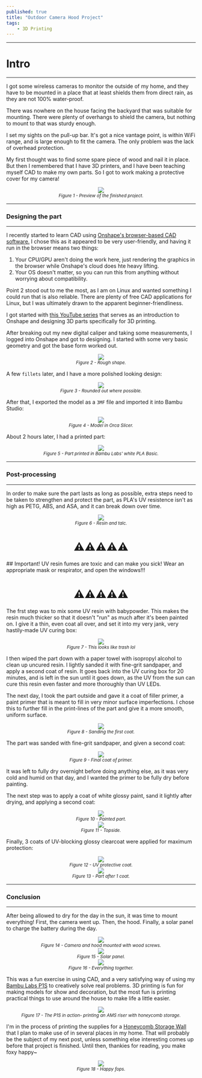 ```yaml
---
published: true
title: "Outdoor Camera Hood Project"
tags:
    - 3D Printing
---
```


---
# Intro
---
I got some wireless cameras to monitor the outside of my home, and they have to be mounted in a place that at least shields them from direct rain, as they are not 100% water-proof.  

There was nowhere on the house facing the backyard that was suitable for mounting. There were plenty of overhangs to shield the camera, but nothing to mount to that was sturdy enough.

I set my sights on the pull-up bar. It's got a nice vantage point, is within WiFi range, and is large enough to fit the camera. The only problem was the lack of overhead protection.

My first thought was to find some spare piece of wood and nail it in place. But then I remembered that I have 3D printers, and I have been teaching myself CAD to make my own parts. So I got to work making a protective cover for my camera!

<center><img src="/assets/images/CamHood_13.jpg"></center>
<center><i><small>Figure 1 - Preview of the finished project.</small></i></center>

---
### Designing the part
---

I recently started to learn CAD using [Onshape's browser-based CAD software.](https://www.onshape.com/en/) I chose this as it appeared to be very user-friendly, and having it run in the browser means two things:

  1. Your CPU/GPU aren't doing the work here, just rendering the graphics in the browser while Onshape's cloud does hte heavy lifting.
  2. Your OS doesn't matter, so you can run this from anything without worrying about compatibility.

Point 2 stood out to me the most, as I am on Linux and wanted something I could run that is also reliable. There are plenty of free CAD applications for Linux, but I was ultimately drawn to the apparent beginner-friendliness.

I got started with [this YouTube series](https://youtu.be/VvpQu2rsH3A?si=2lci2ziX9xrUd7tf) that serves as an introduction to Onshape and designing 3D parts specifically for 3D printing.

After breaking out my new digital caliper and taking some measurements, I logged into Onshape and got to designing. I started with some very basic geometry and got the base form worked out.

<center><img src="/assets/images/CamHood_1.png"></center>
<center><i><small>Figure 2 - Rough shape.</small></i></center>

A few `fillets` later, and I have a more polished looking design:

<center><img src="/assets/images/CamHood_3.png"></center>
<center><i><small>Figure 3 - Rounded out where possible.</small></i></center>

After that, I exported the model as a `3MF` file and imported it into Bambu Studio:

<center><img src="/assets/images/CamHood_3a.png"></center>
<center><i><small>Figure 4 - Model in Orca Slicer.</small></i></center>

About 2 hours later, I had a printed part:

<center><img src="/assets/images/CamHood_4.jpg"></center>
<center><i><small>Figure 5 - Part printed in Bambu Labs' white PLA Basic.</small></i></center>

---
### Post-processing
---

In order to make sure the part lasts as long as possible, extra steps need to be taken to strengthen and protect the part, as PLA's UV resistence isn't as high as PETG, ABS, and ASA, and it can break down over time.

<center><img src="/assets/images/CamHood_4a.jpg"></center>
<center><i><small>Figure 6 - Resin and talc.</small></i></center>

<h1><center>⚠️⚠️⚠️⚠️⚠️</center></h1>
## Important! UV resin fumes are toxic and can make you sick! Wear an appropriate mask or respirator, and open the windows!!!
<h1><center>⚠️⚠️⚠️⚠️⚠️</center></h1>


The frst step was to mix some UV resin with babypowder. This makes the resin much thicker so that it doesn't "run" as much after it's been painted on. I give it a thin, even coat all over, and set it into my very jank, very hastily-made UV curing box:

<center><img src="/assets/images/CamHood_4b.jpg"></center>
<center><i><small>Figure 7 - This looks like trash lol</small></i></center>

I then wiped the part down with a paper towel with isopropyl alcohol to clean up uncured resin. I lightly sanded it with fine-grit sandpaper, and apply a second coat of resin. It goes back into the UV curing box for 20 minutes, and is left in the sun until it goes down, as the UV from the sun can cure this resin even faster and more thoroughly than UV LEDs.

The next day, I took the part outside and gave it a coat of filler primer, a paint primer that is meant to fill in very minor surface imperfections. I chose this to further fill in the print-lines of the part and give it a more smooth, uniform surface.

<center><img src="/assets/images/CamHood_5.jpg"></center>
<center><i><small>Figure 8 - Sanding the first coat.</small></i></center>

The part was sanded with fine-grit sandpaper, and given a second coat:

<center><img src="/assets/images/CamHood_6.jpg"></center>
<center><i><small>Figure 9 - Final coat of primer.</small></i></center>

It was left to fully dry overnight before doing anything else, as it was very cold and humid on that day, and I wanted the primer to be fully dry before painting.

The next step was to apply a coat of white glossy paint, sand it lightly after drying, and applying a second coat:

<center><img src="/assets/images/CamHood_7.jpg"></center>
<center><i><small>Figure 10 - Painted part.</small></i></center>

<center><img src="/assets/images/CamHood_8.jpg"></center>
<center><i><small>Figure 11 - Topside.</small></i></center>

Finally, 3 coats of UV-blocking glossy clearcoat were applied for maximum protection:

<center><img src="/assets/images/CamHood_9.jpg"></center>
<center><i><small>Figure 12 - UV protective coat.</small></i></center>

<center><img src="/assets/images/CamHood_10.jpg"></center>
<center><i><small>Figure 13 - Part after 1 coat.</small></i></center>

---
### Conclusion
---

After being allowed to dry for the day in the sun, it was time to mount everything! First, the camera went up. Then, the hood. Finally, a solar panel to charge the battery during the day.

<center><img src="/assets/images/CamHood_12.jpg"></center>
<center><i><small>Figure 14 - Camera and hood mounted with wood screws.</small></i></center>

<center><img src="/assets/images/CamHood_14.jpg"></center>
<center><i><small>Figure 15 - Solar panel.</small></i></center>

<center><img src="/assets/images/CamHood_13.jpg"></center>
<center><i><small>Figure 16 - Everything together.</small></i></center>

This was a fun exercise in using CAD, and a very satisfying way of using my [Bambu Labs P1S](https://us.store.bambulab.com/products/p1s) to creatively solve real problems. 3D printing is fun for making models for show and decoration, but the most fun is printing practical things to use around the house to make life a little easier.

<center><img src="/assets/images/P1S.jpg"></center>
<center><i><small>Figure 17 - The P1S in action- printing an AMS riser with honeycomb storage.</small></i></center>

I'm in the process of printing the supplies for a [Honeycomb Storage Wall](https://www.printables.com/model/152592-honeycomb-storage-wall) that I plan to make use of in several places in my home. That will probably be the subject of my next post, unless something else interesting comes up before that project is finished. Until then, thankies for reading, you make foxy happy~

<center><img src="/assets/images/Zephy_Foxy_sticker_4.png"></center>
<center><i><small>Figure 18 - Happy fops.</small></i></center>
